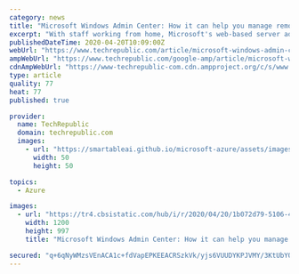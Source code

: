 ```yaml
---
category: news
title: "Microsoft Windows Admin Center: How it can help you manage remote PCs and servers"
excerpt: "With staff working from home, Microsoft's web-based server administration tools will help to keep the lights on in data centres and in the public cloud. Microsoft's Windows Admin Center (WAC) is a useful tool. Replacing both the on-desktop Server Manager and the PC-hosted Remote Server Admin Tools, it's a modern web front end to the management ..."
publishedDateTime: 2020-04-20T10:09:00Z
webUrl: "https://www.techrepublic.com/article/microsoft-windows-admin-center-how-it-can-help-you-manage-remote-pcs-and-servers/"
ampWebUrl: "https://www.techrepublic.com/google-amp/article/microsoft-windows-admin-center-how-it-can-help-you-manage-remote-pcs-and-servers/"
cdnAmpWebUrl: "https://www-techrepublic-com.cdn.ampproject.org/c/s/www.techrepublic.com/google-amp/article/microsoft-windows-admin-center-how-it-can-help-you-manage-remote-pcs-and-servers/"
type: article
quality: 77
heat: 77
published: true

provider:
  name: TechRepublic
  domain: techrepublic.com
  images:
    - url: "https://smartableai.github.io/microsoft-azure/assets/images/organizations/techrepublic.com-50x50.jpg"
      width: 50
      height: 50

topics:
  - Azure

images:
  - url: "https://tr4.cbsistatic.com/hub/i/r/2020/04/20/1b072d79-5106-4fa6-ac96-b381e2d458bc/resize/1200x/fa807bebfd2d0c2e15342676c5b7eb19/wac-architecture.jpg"
    width: 1200
    height: 997
    title: "Microsoft Windows Admin Center: How it can help you manage remote PCs and servers"

secured: "q+6qNyWMzsVEnACA1c+fdVapEPKEEACRSzkVk/yjs6VUUDYKPJVMY/3KtUbYOi/RqWj4O+pRt0n4C7zoaUaH3bUTmC4OLHSzr+UTMwfnC0lqmRB6X9+JogmtFUEE39iU9ynRgLE8Yo22/VU6UmnewusVB88P/ciYqgY14IQF8c4ZdqdUSFEt02xaafZj3aYrIzO9VgkU5b4DCOumaMyMsbadPKWdpeQvPJhpo0IiyI0WOVW4VMkKKI1p8FhYQ9/7E7PfKsRxq4B1R9MimvNpz3OiobTxmleMgSYsBd0Q2c8/9zCC8fTiwHxebxND0fK/;eiSWabt3XtK7qbiscKoeAw=="
---
```


